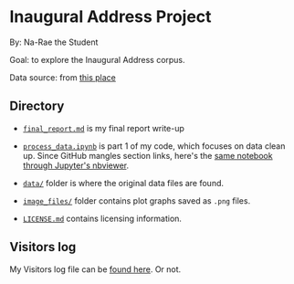 # Inaugural Address Project

By: Na-Rae the Student

Goal: to explore the Inaugural Address corpus. 

Data source: from [this place](http://www.nltk.org/nltk_data/)

## Directory

* [`final_report.md`](final_report.md) is my final report write-up

* [`process_data.ipynb`](process_data.ipynb) is part 1 of my code, which focuses on data clean up. Since GitHub mangles section links, here's the [same notebook through Jupyter's nbviewer](https://nbviewer.jupyter.org/github/Data-Science-for-Linguists-2019/Inaugural-Address-Project/blob/master/process_data.ipynb). 

* [`data/`](data) folder is where the original data files are found. 

* [`image_files/`](image_files) folder contains plot graphs saved as `.png` files.

* [`LICENSE.md`](LICENSE.md) contains licensing information. 
 
## Visitors log
My Visitors log file can be [found here](https://github.com/Data-Science-for-Linguists-2019/Class-Plaza/blob/master/guestbooks/guestbook_tingwei.md). Or not.  

